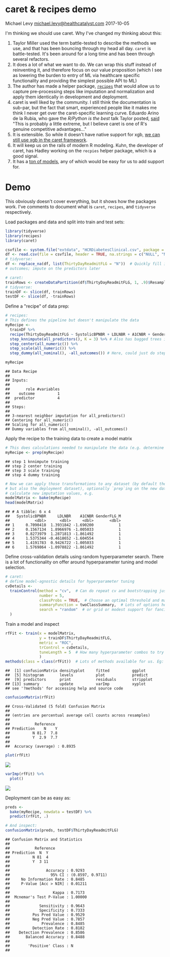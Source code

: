 caret & recipes demo
================
Michael Levy <michael.levy@healthcatalyst.com>
2017-10-05

I'm thinking we should use caret. Why I've changed my thinking about this:

1.  Taylor Miller used the term battle-tested to describe the methods we use, and that has been bouncing through my head all day. `caret` is battle-tested. It's been around for a long time and has been through several refactors.
2.  It does a lot of what we want to do. We can wrap this stuff instead of reinventing it, and therefore focus on our value proposition (which I see as lowering the burden to entry of ML via healthcare specific functionality and providing the simplest possible API to ML)
3.  The author has made a helper package, [`recipes`](https://topepo.github.io/recipes/index.html) that would allow us to capture pre-processing steps like imputation and normalization and apply them identically in development and deployment.
4.  caret is well liked by the community. I still think the documentation is sub-par, but the fact that smart, experienced people like it makes me think I never get over the caret-specific learning curve. Eduardo Arino de la Rubia, who gave the *R/Python is the best* talk Taylor posted, [said](https://www.youtube.com/watch?v=YmHyAHkjX_A) "This is probably a little extreme, but I believe caret is one of R's genuine competitive advantages..."
5.  It is extensible. So while it doesn't have native support for xgb, [we can still use xgb in the caret framework](https://topepo.github.io/caret/using-your-own-model-in-train.html).
6.  It will keep us on the rails of modern R modeling. Kuhn, the developer of caret, has Hadley working on the `recpies` helper package, which is a good signal.
7.  It has a [ton of models](http://topepo.github.io/caret/available-models.html), any of which would be easy for us to add support for.

Demo
====

This obviously doesn't cover everything, but it shows how the packages work. I've comments to document what is `caret`, `recipes`, and `tidyverse` respectively.

Load packages and data and split into train and test sets:

``` r
library(tidyverse)
library(recipes)
library(caret)

csvfile <- system.file("extdata", "HCRDiabetesClinical.csv", package = "healthcareai")
df <- read.csv(file = csvfile, header = TRUE, na.strings = c("NULL", "NA", ""))
# tidyverse:
df <- replace_na(df, list(ThirtyDayReadmitFLG = "N"))  # Quickly fill in missing
# outcomes; impute on the predictors later

# caret:
trainRows <- createDataPartition(df$ThirtyDayReadmitFLG, 1, .9)$Resample1
# tidyverse:
trainDF <- slice(df, trainRows)
testDF <- slice(df, -trainRows)
```

Define a "recipe" of data prep:

``` r
# recipes:
# This defines the pipeline but doesn't manipulate the data
myRecipe <- 
  trainDF %>%
  recipe(ThirtyDayReadmitFLG ~ SystolicBPNBR + LDLNBR + A1CNBR + GenderFLG) %>%
  step_knnimpute(all_predictors(), K = 3) %>% # Also has bagged trees imputation, and mean and mode
  step_center(all_numeric()) %>%
  step_scale(all_numeric()) %>%
  step_dummy(all_nominal(), -all_outcomes()) # Here, could just do step_dummy(GenderFLG)

myRecipe
```

    ## Data Recipe
    ## 
    ## Inputs:
    ## 
    ##       role #variables
    ##    outcome          1
    ##  predictor          4
    ## 
    ## Steps:
    ## 
    ## 3-nearest neighbor imputation for all_predictors()
    ## Centering for all_numeric()
    ## Scaling for all_numeric()
    ## Dummy variables from all_nominal(), -all_outcomes()

Apply the recipe to the training data to create a model matrix

``` r
# This does calculations needed to manipulate the data (e.g. determine impute values)
myRecipe <- prep(myRecipe)
```

    ## step 1 knnimpute training 
    ## step 2 center training 
    ## step 3 scale training 
    ## step 4 dummy training

``` r
# Now we can apply those transformations to any dataset (by default the one defined on,
# but also the deployment dataset), optionally `prep`ing on the new dataset to 
# calculate new imputation values, e.g.
modelMatrix <- bake(myRecipe)
head(modelMatrix)
```

    ## # A tibble: 6 x 4
    ##   SystolicBPNBR     LDLNBR    A1CNBR GenderFLG_M
    ##           <dbl>      <dbl>     <dbl>       <dbl>
    ## 1     0.7090418  1.3931842 -1.690200           1
    ## 2     0.1567134  1.8966976 -1.005033           1
    ## 3     0.8273979  1.2871813 -1.861492           1
    ## 4     1.5375344 -0.4618652 -1.604554           1
    ## 5     1.4191783  0.9426722 -1.005033           1
    ## 6     1.5769864 -1.0978822 -1.861492           1

Define cross-validation details using random hyperparameter search. There is a lot of functionality on offer around hyperparameter tuning and model selection.

``` r
# caret:
# define model-agnostic details for hyperparameter tuning
cvDetails <- 
  trainControl(method = "cv",  # Can do repeat cv and bootstrapping just as easily
               number = 5, 
               classProbs = TRUE,  # Choose an optimal threshold and make Y/N calls
               summaryFunction = twoClassSummary,  # Lots of options here
               search = "random"  # or grid or modest support for fancier methods
  )
```

Train a model and inspect

``` r
rfFit <- train(x = modelMatrix, 
               y = trainDF$ThirtyDayReadmitFLG,
               metric = "ROC",
               trControl = cvDetails,
               tuneLength = 5  # How many hyperparameter combos to try
               )
methods(class = class(rfFit))  # Lots of methods available for us. Eg:
```

    ##  [1] confusionMatrix densityplot     fitted          ggplot         
    ##  [5] histogram       levels          plot            predict        
    ##  [9] predictors      print           residuals       stripplot      
    ## [13] summary         update          varImp          xyplot         
    ## see '?methods' for accessing help and source code

``` r
confusionMatrix(rfFit)
```

    ## Cross-Validated (5 fold) Confusion Matrix 
    ## 
    ## (entries are percentual average cell counts across resamples)
    ##  
    ##           Reference
    ## Prediction    N    Y
    ##          N 81.7  7.8
    ##          Y  2.9  7.7
    ##                             
    ##  Accuracy (average) : 0.8935

``` r
plot(rfFit)
```

![](caretDemo_files/figure-markdown_github-ascii_identifiers/unnamed-chunk-5-1.png)

``` r
varImp(rfFit) %>%
  plot()
```

![](caretDemo_files/figure-markdown_github-ascii_identifiers/unnamed-chunk-5-2.png)

Deployment can be as easy as:

``` r
preds <- 
  bake(myRecipe, newdata = testDF) %>%
  predict(rfFit, .)

# And inspect:
confusionMatrix(preds, testDF$ThirtyDayReadmitFLG)
```

    ## Confusion Matrix and Statistics
    ## 
    ##           Reference
    ## Prediction  N  Y
    ##          N 81  4
    ##          Y  3 11
    ##                                           
    ##                Accuracy : 0.9293          
    ##                  95% CI : (0.8597, 0.9711)
    ##     No Information Rate : 0.8485          
    ##     P-Value [Acc > NIR] : 0.01211         
    ##                                           
    ##                   Kappa : 0.7173          
    ##  Mcnemar's Test P-Value : 1.00000         
    ##                                           
    ##             Sensitivity : 0.9643          
    ##             Specificity : 0.7333          
    ##          Pos Pred Value : 0.9529          
    ##          Neg Pred Value : 0.7857          
    ##              Prevalence : 0.8485          
    ##          Detection Rate : 0.8182          
    ##    Detection Prevalence : 0.8586          
    ##       Balanced Accuracy : 0.8488          
    ##                                           
    ##        'Positive' Class : N               
    ##

